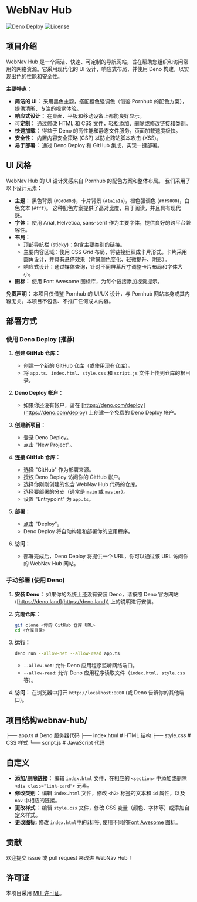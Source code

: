 # WebNav Hub

[![Deno Deploy](https://img.shields.io/badge/Deno%20Deploy-Ready-brightgreen.svg)](https://deno.com/deploy)
[![License](https://img.shields.io/badge/license-MIT-blue.svg)](LICENSE)

## 项目介绍

WebNav Hub 是一个简洁、快速、可定制的导航网站，旨在帮助您组织和访问常用的网络资源。它采用现代化的 UI 设计，响应式布局，并使用 Deno 构建，以实现出色的性能和安全性。

**主要特点：**

*   **简洁的 UI：**  采用黑色主题，搭配橙色强调色（借鉴 Pornhub 的配色方案），提供清晰、专注的视觉体验。
*   **响应式设计：**  在桌面、平板和移动设备上都能良好显示。
*   **可定制：**  通过修改 HTML 和 CSS 文件，轻松添加、删除或修改链接和类别。
*   **快速加载：**  得益于 Deno 的高性能和静态文件服务，页面加载速度极快。
*   **安全性：**  内置内容安全策略 (CSP) 以防止跨站脚本攻击 (XSS)。
*   **易于部署：**  通过 Deno Deploy 和 GitHub 集成，实现一键部署。

## UI 风格

WebNav Hub 的 UI 设计灵感来自 Pornhub 的配色方案和整体布局。 我们采用了以下设计元素：

*   **主题：** 黑色背景 (`#0d0d0d`)，卡片背景 (`#1a1a1a`)，橙色强调色 (`#ff9000`)，白色文本 (`#fff`)。  这种配色方案提供了高对比度，易于阅读，并且具有现代感。
*   **字体：** 使用 Arial, Helvetica, sans-serif 作为主要字体，提供良好的跨平台兼容性。
*   **布局：**
    *   顶部导航栏 (sticky)：包含主要类别的链接。
    *   主要内容区域：使用 CSS Grid 布局，将链接组织成卡片形式。卡片采用圆角设计，并具有悬停效果（背景颜色变化、轻微提升、阴影）。
    *   响应式设计：通过媒体查询，针对不同屏幕尺寸调整卡片布局和字体大小。
*   **图标：** 使用 Font Awesome 图标库，为每个链接添加视觉提示。

**免责声明：** 本项目仅借鉴 Pornhub 的 UI/UX 设计，与 Pornhub 网站本身或其内容无关。本项目不包含、不推广任何成人内容。

## 部署方式

### 使用 Deno Deploy (推荐)

1.  **创建 GitHub 仓库：**
    *   创建一个新的 GitHub 仓库（或使用现有仓库）。
    *   将 `app.ts`、`index.html`、`style.css` 和 `script.js` 文件上传到仓库的根目录。

2.  **Deno Deploy 帐户：**
    *   如果你还没有帐户，请在 [https://deno.com/deploy](https://deno.com/deploy) 上创建一个免费的 Deno Deploy 帐户。

3.  **创建新项目：**
    *   登录 Deno Deploy。
    *   点击 "New Project"。

4.  **连接 GitHub 仓库：**
    *   选择 "GitHub" 作为部署来源。
    *   授权 Deno Deploy 访问你的 GitHub 帐户。
    *   选择你刚刚创建的包含 WebNav Hub 代码的仓库。
    *   选择要部署的分支（通常是 `main` 或 `master`）。
    *   设置 "Entrypoint" 为 `app.ts`。

5.  **部署：**
    *   点击 "Deploy"。
    *   Deno Deploy 将自动构建和部署你的应用程序。

6.  **访问：**
    *   部署完成后，Deno Deploy 将提供一个 URL，你可以通过该 URL 访问你的 WebNav Hub 网站。

### 手动部署 (使用 Deno)

1.  **安装 Deno：**  如果你的系统上还没有安装 Deno，请按照 Deno 官方网站 ([https://deno.land](https://deno.land)) 上的说明进行安装。

2.  **克隆仓库：**
    ```bash
    git clone <你的 GitHub 仓库 URL>
    cd <仓库目录>
    ```

3.  **运行：**
    ```bash
    deno run --allow-net --allow-read app.ts
    ```

    *   `--allow-net`:  允许 Deno 应用程序监听网络端口。
    *   `--allow-read`:  允许 Deno 应用程序读取文件（`index.html`、`style.css` 等）。

4.  **访问：**  在浏览器中打开 `http://localhost:8000` (或 Deno 告诉你的其他端口)。

## 项目结构webnav-hub/
├── app.ts # Deno 服务器代码
├── index.html # HTML 结构
├── style.css # CSS 样式
└── script.js # JavaScript 代码

## 自定义

*   **添加/删除链接：**  编辑 `index.html` 文件，在相应的 `<section>` 中添加或删除 `<div class="link-card">` 元素。
*   **修改类别：**  编辑 `index.html` 文件，修改 `<h2>` 标签的文本和 `id` 属性，以及 `nav` 中相应的链接。
*   **更改样式：**  编辑 `style.css` 文件，修改 CSS 变量（颜色、字体等）或添加自定义样式。
*   **更改图标:** 修改 `index.html`中的`i`标签, 使用不同的[Font Awesome](https://fontawesome.com/) 图标。

## 贡献

欢迎提交 issue 或 pull request 来改进 WebNav Hub！

## 许可证

本项目采用 [MIT 许可证](LICENSE)。
